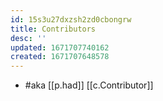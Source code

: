 ```yaml
---
id: 15s3u27dxzsh2zd0cbongrw
title: Contributors
desc: ''
updated: 1671707740162
created: 1671707648578
---
```


- #aka [[p.had]] [[c.Contributor]]